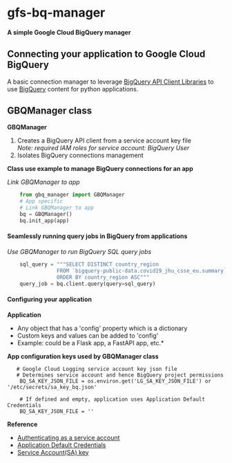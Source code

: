 # gfs-bq-manager
#### A simple Google Cloud BigQuery manager

## Connecting your application to Google Cloud BigQuery
A basic connection manager to leverage [BigQuery API Client Libraries](https://cloud.google.com/bigquery/docs/reference/libraries)
to use [BigQuery](https://cloud.google.com/bigquery/)  content for python applications.


## GBQManager class
**GBQManager**
1. Creates a  BigQuery API client from a service account key file  
*Note: required IAM roles for service account: BigQuery User*
2. Isolates BigQuery connections management

**Class use example to manage BigQuery connections for an app**  

*Link GBQManager to app*
```python
	from gbq_manager import GBQManager
    # App specific
    # Link GBQManager to app
    bq = GBQManager()
    bq.init_app(app)
```

#### Seamlessly running query jobs in BigQuery from applications
*Use GBQManager to run BigQuery SQL query jobs*    
```python    
    sql_query = """SELECT DISTINCT country_region  
                FROM `bigquery-public-data.covid19_jhu_csse_eu.summary`  
                ORDER BY country_region ASC""" 
    query_job = bq.client.query(query=sql_query)
```

#### Configuring your application
**Application**
* Any object that has a 'config' property which is a dictionary
* Custom keys and values can be added to 'config'
* Example: could be a Flask app, a FastAPI app, etc.* 


**App configuration keys used by GBQManager class**
```console
   # Google Cloud Logging service account key json file
   # Determines service account and hence BigQuery project permissions
    BQ_SA_KEY_JSON_FILE = os.environ.get('LG_SA_KEY_JSON_FILE') or '/etc/secrets/sa_key_bq.json'
    
    # If defined and empty, application uses Application Default Credentials
    BQ_SA_KEY_JSON_FILE = ''
 ```

**Reference**  
* [Authenticating as a service account](https://cloud.google.com/docs/authentication/production#auth-cloud-explicit-python)
* [Application Default Credentials](https://cloud.google.com/docs/authentication/application-default-credentials)
* [Service Account(SA) key](https://cloud.google.com/iam/docs/keys-create-delete)

